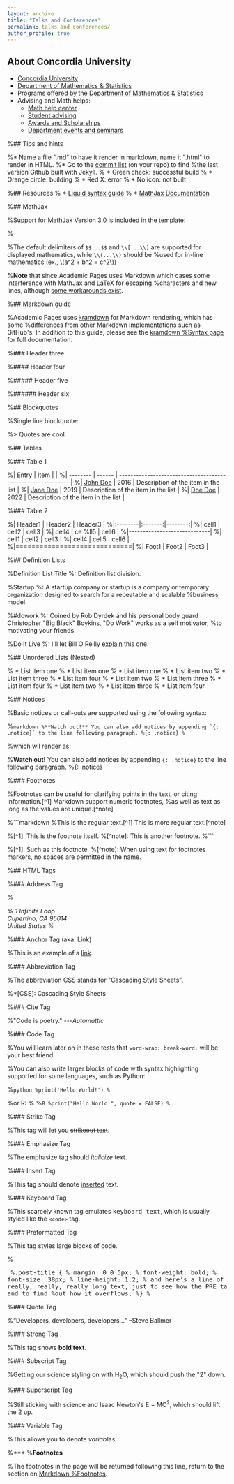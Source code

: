 ```yaml
---
layout: archive
title: "Talks and Conferences"
permalink: talks and conferences/
author_profile: true
---
```

## About Concordia University

* [Concordia University]()
* [Department of Mathematics & Statistics](https://www.concordia.ca/artsci/math-stats.html)
* [Programs offered by the Department of Mathematics & Statistics](https://www.concordia.ca/artsci/math-stats/programs.html)
* Advising and Math helps:
  * [Math help center](https://www.concordia.ca/artsci/math-stats/services/math-help-centre.html)
  * [Student advising](https://www.concordia.ca/artsci/math-stats/services/advising.html)
  * [Awards and Scholarships](https://www.concordia.ca/artsci/math-stats/programs/awards-scholarships.html)
  * [Department events and seminars](https://www.concordia.ca/artsci/math-stats/events.html)

%## Tips and hints

%* Name a file ".md" to have it render in markdown, name it ".html" to render in HTML.
%* Go to the [commit list](https://github.com/academicpages/academicpages.github.io/commits/master) (on your repo) to find %the last version Github built with Jekyll. 
%  * Green check: successful build
%  * Orange circle: building
%  * Red X: error
%  * No icon: not built

%## Resources
% * [Liquid syntax guide](https://shopify.github.io/liquid/tags/control-flow/)
% * [MathJax Documentation](https://docs.mathjax.org/en/latest/)

%## MathJax 

%Support for MathJax Version 3.0 is included in the template:

%$$
%\displaylines{
%\nabla \cdot E= \frac{\rho}{\epsilon_0} \\\
%\nabla \cdot B=0 \\\
%\nabla \times E= -\partial_tB \\\
%\nabla \times B  = \mu_0 \left(J + \varepsilon_0 \partial_t E \right)
%}
%$$

%The default delimiters of `$$...$$` and `\\[...\\]` are supported for displayed mathematics, while `\\(...\\)` should be %used for in-line mathematics (ex., \\(a^2 + b^2 = c^2\\))

%**Note** that since Academic Pages uses Markdown which cases some interference with MathJax and LaTeX for escaping %characters and new lines, although [some workarounds exist](https://math.codidact.com/posts/278763/278772#answer-278772).

%## Markdown guide

%Academic Pages uses [kramdown](https://kramdown.gettalong.org/index.html) for Markdown rendering, which has some %differences from other Markdown implementations such as GitHub's. In addition to this guide, please see the [kramdown %Syntax page](https://kramdown.gettalong.org/syntax.html) for full documentation.  

%### Header three

%#### Header four

%##### Header five

%###### Header six

%## Blockquotes

%Single line blockquote:

%> Quotes are cool.

%## Tables

%### Table 1

%| Entry            | Item   |                                                              |
%| --------         | ------ | ------------------------------------------------------------ |
%| [John Doe](#)    | 2016   | Description of the item in the list                          |
%| [Jane Doe](#)    | 2019   | Description of the item in the list                          |
%| [Doe Doe](#)     | 2022   | Description of the item in the list                          |

%### Table 2

%| Header1 | Header2 | Header3 |
%|:--------|:-------:|--------:|
%| cell1   | cell2   | cell3   |
%| cell4   | ce
%ll5   | cell6   |
%|-----------------------------|
%| cell1   | cell2   | cell3   |
%| cell4   | cell5   | cell6   |
%|=============================|
%| Foot1   | Foot2   | Foot3   |

%## Definition Lists

%Definition List Title
%:   Definition list division.

%Startup
%:   A startup company or startup is a company or temporary organization designed to search for a repeatable and scalable %business model.

%#dowork
%:   Coined by Rob Dyrdek and his personal body guard Christopher "Big Black" Boykins, "Do Work" works as a self motivator, %to motivating your friends.

%Do It Live
%:   I'll let Bill O'Reilly [explain](https://www.youtube.com/watch?v=O_HyZ5aW76c "We'll Do It Live") this one.

%## Unordered Lists (Nested)

%  * List item one 
%      * List item one 
%         * List item one
%          * List item two
%          * List item three
%          * List item four
%      * List item two
%      * List item three
%      * List item four
%  * List item two
%  * List item three
%  * List item four





%## Notices

%Basic notices or call-outs are supported using the following syntax:

%```markdown
%**Watch out!** You can also add notices by appending `{: .notice}` to the line following paragraph.
%{: .notice}
%```

%which wil render as:

%**Watch out!** You can also add notices by appending `{: .notice}` to the line following paragraph.
%{: .notice}

%### Footnotes

%Footnotes can be useful for clarifying points in the text, or citing information.[^1] Markdown support numeric footnotes, %as well as text as long as the values are unique.[^note]

%```markdown
%This is the regular text.[^1] This is more regular text.[^note]

%[^1]: This is the footnote itself.
%[^note]: This is another footnote.
%```

%[^1]: Such as this footnote.
%[^note]: When using text for footnotes markers, no spaces are permitted in the name.

%## HTML Tags

%### Address Tag

%<address>
%  1 Infinite Loop<br /> Cupertino, CA 95014<br /> United States
%</address>

%### Anchor Tag (aka. Link)

%This is an example of a [link](http://github.com "Github").

%### Abbreviation Tag

%The abbreviation CSS stands for "Cascading Style Sheets".

%*[CSS]: Cascading Style Sheets

%### Cite Tag

%"Code is poetry." ---<cite>Automattic</cite>

%### Code Tag

%You will learn later on in these tests that `word-wrap: break-word;` will be your best friend.

%You can also write larger blocks of code with syntax highlighting supported for some languages, such as Python:

%```python
%print('Hello World!')
%```

%or R:
%
%```R
%print("Hello World!", quote = FALSE)
%```

%### Strike Tag

%This tag will let you <strike>strikeout text</strike>.

%### Emphasize Tag

%The emphasize tag should _italicize_ text.

%### Insert Tag

%This tag should denote <ins>inserted</ins> text.

%### Keyboard Tag

%This scarcely known tag emulates <kbd>keyboard text</kbd>, which is usually styled like the `<code>` tag.

%### Preformatted Tag

%This tag styles large blocks of code.

%<pre>
%.post-title {
%  margin: 0 0 5px;
%  font-weight: bold;
%  font-size: 38px;
%  line-height: 1.2;
%  and here's a line of some really, really, really, really long text, just to see how the PRE tag handles it and to find %out how it overflows;
%}
%</pre>

%### Quote Tag

%<q>Developers, developers, developers&#8230;</q> &#8211;Steve Ballmer

%### Strong Tag

%This tag shows **bold text**.

%### Subscript Tag

%Getting our science styling on with H<sub>2</sub>O, which should push the "2" down.

%### Superscript Tag

%Still sticking with science and Isaac Newton's E = MC<sup>2</sup>, which should lift the 2 up.

%### Variable Tag

%This allows you to denote <var>variables</var>.

%***
%**Footnotes**

%The footnotes in the page will be returned following this line, return to the section on <a href="#footnotes">Markdown %Footnotes</a>.


